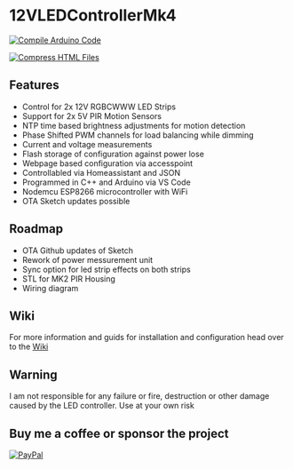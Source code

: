# 12VLEDControllerMk4

[![Compile Arduino Code](https://github.com/XBoter/12VLEDControllerMk4/actions/workflows/compile_action.yaml/badge.svg)](https://github.com/XBoter/12VLEDControllerMk4/actions/workflows/compile_action.yaml)

[![Compress HTML Files](https://github.com/XBoter/12VLEDControllerMk4/actions/workflows/html_compression_action.yaml/badge.svg)](https://github.com/XBoter/12VLEDControllerMk4/actions/workflows/html_compression_action.yaml)

## Features
- Control for 2x 12V RGBCWWW LED Strips 
- Support for 2x 5V PIR Motion Sensors
- NTP time based brightness adjustments for motion detection 
- Phase Shifted PWM channels for load balancing while dimming
- Current and voltage measurements
- Flash storage of configuration against power lose
- Webpage based configuration via accesspoint
- Controllabled via Homeassistant and JSON
- Programmed in C++ and Arduino via VS Code
- Nodemcu ESP8266 microcontroller with WiFi
- OTA Sketch updates possible

## Roadmap 
- OTA Github updates of Sketch
- Rework of power messurement unit
- Sync option for led strip effects on both strips
- STL for MK2 PIR Housing
- Wiring diagram

## Wiki
For more information and guids for installation and configuration head over to the [Wiki](https://github.com/XBoter/12VLEDControllerMk4/wiki)

## Warning
I am not responsible for any failure or fire, destruction or other damage caused by the LED controller.
Use at your own risk

## Buy me a coffee or sponsor the project
[![PayPal](https://img.shields.io/badge/paypal-donate-yellow.svg)](https://www.paypal.com/cgi-bin/webscr?cmd=_s-xclick&hosted_button_id=5UD82M4V6M2XC)  
